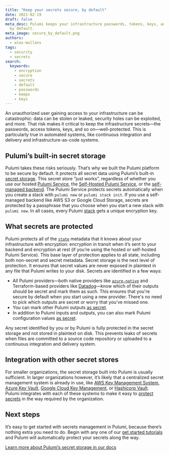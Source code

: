 ```yaml
---
title: "Keep your secrets secure, by default"
date: 2021-02-19
draft: false
meta_desc: Pulumi keeps your infrastructure passwords, tokens, keys, and more secure,
  by default.
meta_image: secure_by_default.png
authors:
  - alex-mullans
tags:
  - security
  - secrets
search:
  keywords:
    - encryption
    - secure
    - secrets
    - default
    - passwords
    - keeps
    - keys
---
```


An unauthorized user gaining access to your infrastructure can be catastrophic: data can be stolen or leaked, security holes can be exploited, and more. That risk makes it critical to keep the infrastructure secrets—the passwords, access tokens, keys, and so on—well-protected. This is particularly true in automated systems, like continuous integration and delivery and infrastructure-as-code systems.

<!--more-->

## Pulumi’s built-in secret storage

Pulumi takes these risks seriously. That’s why we built the Pulumi platform to be secure by default. It protects all secret data using Pulumi’s built-in [secret storage](https://www.pulumi.com/docs/concepts/secrets/). This secret store “just works”, regardless of whether you use our hosted [Pulumi Service](https://www.pulumi.com/product/#teams), the [Self-Hosted Pulumi Service](https://www.pulumi.com/docs/pulumi-cloud/self-hosted/), or the [self-managed backend](https://www.pulumi.com/docs/iac/concepts/state-and-backends/#backends). The Pulumi Service protects secrets automatically when you create a stack with `pulumi new` or `pulumi stack init`. If you use a self-managed backend like AWS S3 or Google Cloud Storage, secrets are protected by a passphrase that you choose when you start a new stack with `pulumi new`. In all cases, every Pulumi [stack](https://www.pulumi.com/docs/concepts/stack/) gets a unique encryption key.

## What secrets are protected

Pulumi protects all of the [`state`](https://www.pulumi.com/docs/iac/concepts/state-and-backends/) metadata that it knows about your infrastructure with encryption: encryption in transit when it’s sent to your backend and encryption at rest (if you’re using the hosted or self-hosted Pulumi Service). This base layer of protection applies to all state, including both non-secret and secret metadata. Secret storage is the next level of protection. It ensures that secret values are never exposed in plaintext in any file that Pulumi writes to your disk. Secrets are identified in a few ways:

- All Pulumi providers—both native providers like [`azure-native`](https://github.com/pulumi/pulumi-azure-native/) and Terraform-based providers like [Datadog](https://github.com/pulumi/terraform-provider-datadog)—know which of their outputs should be secret and mark them as such. This ensures that you're secure by default  when you start using a new provider. There's no need to pick which outputs are secret or worry that you’ve missed one.
- You can mark other Pulumi outputs [as secret](https://www.pulumi.com/docs/concepts/secrets/#explicitly-marking-resource-outputs-as-secrets).
- In addition to Pulumi inputs and outputs, you can also mark Pulumi configuration values [as secret](https://www.pulumi.com/docs/concepts/secrets/#secrets).

Any secret identified by you or by Pulumi is fully protected in the secret storage and not stored in plaintext on disk. This prevents leaks of secrets when files are committed to a source code repository or uploaded to a continuous integration and delivery system.

## Integration with other secret stores

For smaller organizations, the secret storage built into Pulumi is usually sufficient. In larger organizations however, it’s likely that a centralized secret management system is already in use, like [AWS Key Management System](https://aws.amazon.com/kms/), [Azure Key Vault](https://azure.microsoft.com/en-us/services/key-vault/), [Google Cloud Key Management](https://cloud.google.com/security-key-management), or [Hashicorp Vault](https://www.vaultproject.io/). Pulumi integrates with each of these systems to make it easy to [protect secrets](https://www.pulumi.com/docs/concepts/secrets/#initializing-a-stack-with-alternative-encryption) in the way required by the organization.

## Next steps

It’s easy to get started with secrets management in Pulumi, because there’s nothing extra you need to do. Begin with any one of our [get started tutorials](https://www.pulumi.com/docs/get-started/) and Pulumi will automatically protect your secrets along the way.

[Learn more about Pulumi’s secret storage in our docs](https://www.pulumi.com/docs/concepts/secrets/)
